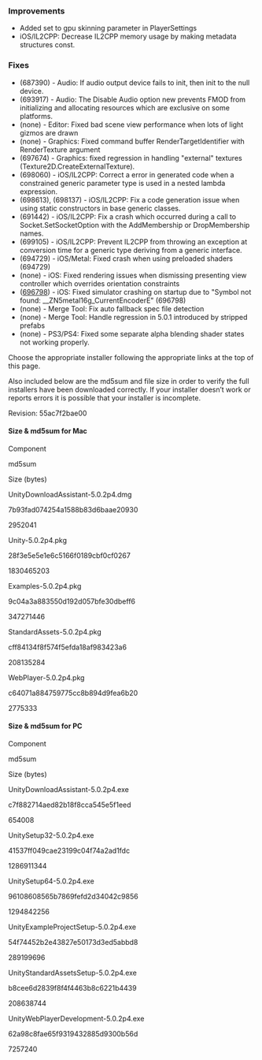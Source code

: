 ### Improvements

*   Added set to gpu skinning parameter in PlayerSettings
*   iOS/IL2CPP: Decrease IL2CPP memory usage by making metadata structures const.

### Fixes

*   (687390) - Audio: If audio output device fails to init, then init to the null device.
*   (693917) - Audio: The Disable Audio option new prevents FMOD from initializing and allocating resources which are exclusive on some platforms.
*   (none) - Editor: Fixed bad scene view performance when lots of light gizmos are drawn
*   (none) - Graphics: Fixed command buffer RenderTargetIdentifier with RenderTexture argument
*   (697674) - Graphics: fixed regression in handling "external" textures (Texture2D.CreateExternalTexture).
*   (698060) - iOS/IL2CPP: Correct a error in generated code when a constrained generic parameter type is used in a nested lambda expression.
*   (698613), (698137) - iOS/IL2CPP: Fix a code generation issue when using static constructors in base generic classes.
*   (691442) - iOS/IL2CPP: Fix a crash which occurred during a call to Socket.SetSocketOption with the AddMembership or DropMembership names.
*   (699105) - iOS/IL2CPP: Prevent IL2CPP from throwing an exception at conversion time for a generic type deriving from a generic interface.
*   (694729) - iOS/Metal: Fixed crash when using preloaded shaders (694729)
*   (none) - iOS: Fixed rendering issues when dismissing presenting view controller which overrides orientation constraints
*   ([696798](http://issuetracker.unity3d.com/issues/ios-simulator-crashes-with-il2cpp)) - iOS: Fixed simulator crashing on startup due to "Symbol not found: \_\_ZN5metal16g\_CurrentEncoderE" (696798)
*   (none) - Merge Tool: Fix auto fallback spec file detection
*   (none) - Merge Tool: Handle regression in 5.0.1 introduced by stripped prefabs
*   (none) - PS3/PS4: Fixed some separate alpha blending shader states not working properly.

Choose the appropriate installer following the appropriate links at the top of this page.

Also included below are the md5sum and file size in order to verify the full installers have been downloaded correctly. If your installer doesn’t work or reports errors it is possible that your installer is incomplete.

Revision: 55ac7f2bae00

#### Size & md5sum for Mac

Component

md5sum

Size (bytes)

UnityDownloadAssistant-5.0.2p4.dmg

7b93fad074254a1588b83d6baae20930

2952041

Unity-5.0.2p4.pkg

28f3e5e5e1e6c5166f0189cbf0cf0267

1830465203

Examples-5.0.2p4.pkg

9c04a3a883550d192d057bfe30dbeff6

347271446

StandardAssets-5.0.2p4.pkg

cff84134f8f574f5efda18af983423a6

208135284

WebPlayer-5.0.2p4.pkg

c64071a884759775cc8b894d9fea6b20

2775333

#### Size & md5sum for PC

Component

md5sum

Size (bytes)

UnityDownloadAssistant-5.0.2p4.exe

c7f882714aed82b18f8cca545e5f1eed

654008

UnitySetup32-5.0.2p4.exe

41537ff049cae23199c04f74a2ad1fdc

1286911344

UnitySetup64-5.0.2p4.exe

96108608565b7869fefd2d34042c9856

1294842256

UnityExampleProjectSetup-5.0.2p4.exe

54f74452b2e43827e50173d3ed5abbd8

289199696

UnityStandardAssetsSetup-5.0.2p4.exe

b8cee6d2839f8f4f4463b8c6221b4439

208638744

UnityWebPlayerDevelopment-5.0.2p4.exe

62a98c8fae65f9319432885d9300b56d

7257240